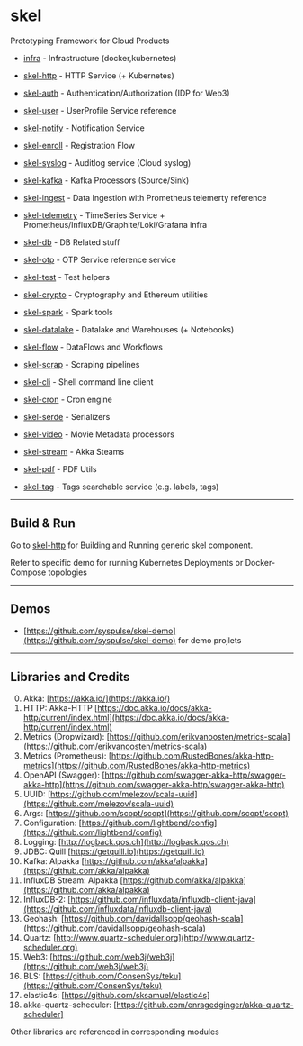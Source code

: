 # skel

Prototyping Framework for Cloud Products

- [infra](infra) - Infrastructure (docker,kubernetes)
- [skel-http](skel-http) - HTTP Service (+ Kubernetes)

- [skel-auth](skel-auth) - Authentication/Authorization (IDP for Web3)
- [skel-user](skel-user) - UserProfile Service reference
- [skel-notify](skel-notify) - Notification Service
- [skel-enroll](skel-enroll) - Registration Flow
- [skel-syslog](skel-syslog) - Auditlog service (Cloud syslog)

- [skel-kafka](skel-kafka) - Kafka Processors (Source/Sink)
- [skel-ingest](skel-ingest) - Data Ingestion with Prometheus telemerty reference
- [skel-telemetry](skel-telemetry) - TimeSeries Service + Prometheus/InfluxDB/Graphite/Loki/Grafana infra
- [skel-db](skel-db) - DB Related stuff
- [skel-otp](skel-otp) - OTP Service reference service 
- [skel-test](skel-test) - Test helpers
- [skel-crypto](skel-crypto) - Cryptography and Ethereum utilities
- [skel-spark](skel-spark) - Spark tools
- [skel-datalake](skel-datalake) - Datalake and Warehouses (+ Notebooks)
- [skel-flow](skel-flow) - DataFlows and Workflows
- [skel-scrap](skel-scrap) - Scraping pipelines
- [skel-cli](skel-cli) - Shell command line client
- [skel-cron](skel-cron) - Cron engine
- [skel-serde](skel-serde) - Serializers
- [skel-video](skel-video) - Movie Metadata processors
- [skel-stream](skel-stream) - Akka Steams 
- [skel-pdf](skel-pdf) - PDF Utils
- [skel-tag](skel-tag) - Tags searchable service (e.g. labels, tags)

----
## Build & Run

Go to [skel-http](skel-http) for Building and Running generic skel component.

Refer to specific demo for running Kubernetes Deployments or Docker-Compose topologies

----

## Demos

- [https://github.com/syspulse/skel-demo](https://github.com/syspulse/skel-demo) for demo projlets

----
## Libraries and Credits

0. Akka: [https://akka.io/](https://akka.io/)
1. HTTP: Akka-HTTP [https://doc.akka.io/docs/akka-http/current/index.html](https://doc.akka.io/docs/akka-http/current/index.html)
2. Metrics (Dropwizard): [https://github.com/erikvanoosten/metrics-scala](https://github.com/erikvanoosten/metrics-scala)
3. Metrics (Prometheus): [https://github.com/RustedBones/akka-http-metrics](https://github.com/RustedBones/akka-http-metrics)
4. OpenAPI (Swagger): [https://github.com/swagger-akka-http/swagger-akka-http](https://github.com/swagger-akka-http/swagger-akka-http)
5. UUID: [https://github.com/melezov/scala-uuid](https://github.com/melezov/scala-uuid)
6. Args: [https://github.com/scopt/scopt](https://github.com/scopt/scopt)
7. Configuration: [https://github.com/lightbend/config](https://github.com/lightbend/config)
8. Logging: [http://logback.qos.ch](http://logback.qos.ch)
9. JDBC: Quill [https://getquill.io](https://getquill.io)
10. Kafka: Alpakka [https://github.com/akka/alpakka](https://github.com/akka/alpakka)
11. InfluxDB Stream: Alpakka [https://github.com/akka/alpakka](https://github.com/akka/alpakka)
12. InfluxDB-2: [https://github.com/influxdata/influxdb-client-java](https://github.com/influxdata/influxdb-client-java)
13. Geohash: [https://github.com/davidallsopp/geohash-scala](https://github.com/davidallsopp/geohash-scala)
14. Quartz: [http://www.quartz-scheduler.org](http://www.quartz-scheduler.org)
15. Web3: [https://github.com/web3j/web3j](https://github.com/web3j/web3j)
16. BLS: [https://github.com/ConsenSys/teku](https://github.com/ConsenSys/teku)
17. elastic4s: [https://github.com/sksamuel/elastic4s]
18. akka-quartz-scheduler: [https://github.com/enragedginger/akka-quartz-scheduler]

Other libraries are referenced in corresponding modules
